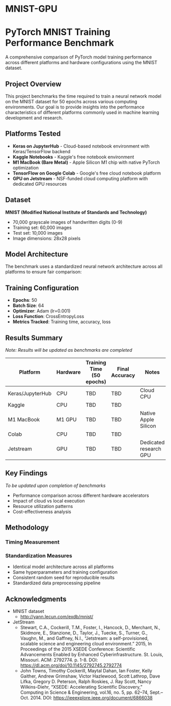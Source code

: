 # MNIST-GPU

# PyTorch MNIST Training Performance Benchmark

A comprehensive comparison of PyTorch model training performance across different platforms and hardware configurations using the MNIST dataset.

## Project Overview

This project benchmarks the time required to train a neural network model on the MNIST dataset for 50 epochs across various computing environments. Our goal is to provide insights into the performance characteristics of different platforms commonly used in machine learning development and research.

## Platforms Tested

- **Keras on JupyterHub** - Cloud-based notebook environment with Keras/TensorFlow backend
- **Kaggle Notebooks** - Kaggle's free notebook environment
- **M1 MacBook (Bare Metal)** - Apple Silicon M1 chip with native PyTorch optimization
- **TensorFlow on Google Colab** - Google's free cloud notebook platform
- **GPU on Jetstream** - NSF-funded cloud computing platform with dedicated GPU resources

## Dataset

**MNIST (Modified National Institute of Standards and Technology)**
- 70,000 grayscale images of handwritten digits (0-9)
- Training set: 60,000 images
- Test set: 10,000 images
- Image dimensions: 28x28 pixels

## Model Architecture

The benchmark uses a standardized neural network architecture across all platforms to ensure fair comparison:

## Training Configuration

- **Epochs**: 50
- **Batch Size**: 64
- **Optimizer**: Adam (lr=0.001)
- **Loss Function**: CrossEntropyLoss
- **Metrics Tracked**: Training time, accuracy, loss

## Results Summary

*Note: Results will be updated as benchmarks are completed*

| Platform | Hardware | Training Time (50 epochs) | Final Accuracy | Notes |
|----------|----------|---------------------------|----------------|-------|
| Keras/JupyterHub | CPU | TBD | TBD | Cloud CPU |
| Kaggle | CPU | TBD | TBD | |
| M1 MacBook | M1 GPU | TBD | TBD | Native Apple Silicon |
| Colab | CPU | TBD | TBD |  |
| Jetstream | GPU | TBD | TBD | Dedicated research GPU |

## Key Findings

*To be updated upon completion of benchmarks*

- Performance comparison across different hardware accelerators
- Impact of cloud vs local execution
- Resource utilization patterns
- Cost-effectiveness analysis

## Methodology

### Timing Measurement

### Standardization Measures
- Identical model architecture across all platforms
- Same hyperparameters and training configuration
- Consistent random seed for reproducible results
- Standardized data preprocessing pipeline

## Acknowledgments

- MNIST dataset
    - http://yann.lecun.com/exdb/mnist/
- JetStream
    - Stewart, C.A., Cockerill, T.M., Foster, I., Hancock, D., Merchant, N., Skidmore, E., Stanzione, D., Taylor, J., Tuecke, S., Turner, G., Vaughn, M., and Gaffney, N.I., “Jetstream: a self-provisioned, scalable science and engineering cloud environment.” 2015, In Proceedings of the 2015 XSEDE Conference: Scientific Advancements Enabled by Enhanced Cyberinfrastructure. St. Louis, Missouri. ACM: 2792774. p. 1-8. DOI: https://dl.acm.org/doi/10.1145/2792745.2792774
    - John Towns, Timothy Cockerill, Maytal Dahan, Ian Foster, Kelly Gaither, Andrew Grimshaw, Victor Hazlewood, Scott Lathrop, Dave Lifka, Gregory D. Peterson, Ralph Roskies, J. Ray Scott, Nancy Wilkins-Diehr, “XSEDE: Accelerating Scientific Discovery,” Computing in Science & Engineering, vol.16, no. 5, pp. 62–74, Sept.–Oct. 2014. DOI: https://ieeexplore.ieee.org/document/6866038
